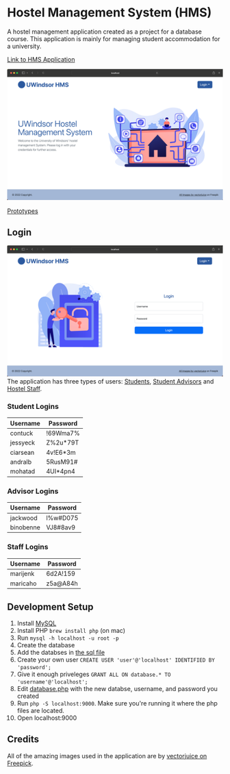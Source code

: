 # Hostel Management System (HMS)

A hostel management application created as a project for a database course.  This application is mainly for managing student accommodation for a university.

[Link to HMS Application](https://noor112.myweb.cs.uwindsor.ca/HMS/)

![Homepage Image](images/homepage_screenshot.png)


[Prototypes](prototypes/README.md)

## Login

![Login Image](images/login_screenshot.png)
The application has three types of users: [Students](#student-logins), [Student Advisors](#advisor-logins) and [Hostel Staff](#staff-logins).
### Student Logins
| Username 	| Password 	|
|----------	|----------	|
| contuck  	| !69Wma7% 	|
| jessyeck 	| Z%2u*79T 	|
| ciarsean 	| 4v!E6*3m 	|
| andralb  	| 5RusM91# 	|
| mohatad  	| 4UI*4pn4 	|

### Advisor Logins
| Username 	| Password 	|
|----------	|----------	|
| jackwood  | l%w#D075	|
| binobenne | VJ8#8av9 	|

### Staff Logins

| Username 	| Password 	|
|----------	|----------	|
| marijenk  | 6d2A!159 	|
| maricaho 	| z5a@A84h 	|


## Development Setup

1. Install [MySQL](https://dev.mysql.com/downloads/installer/)
2. Install PHP `brew install php` (on mac)
3. Run `mysql -h localhost -u root -p`
4. Create the database
5. Add the databses in [the sql file](phase3_create.sql)
6. Create your own user `CREATE USER 'user'@'localhost' IDENTIFIED BY 'password';`
7. Give it enough priveleges `GRANT ALL ON database.* TO 'username'@'localhost';`
8. Edit [database.php](database.php) with the new databse, username, and password you created
9. Run `php -S localhost:9000`. Make sure you're running it where the php files are located.
10. Open localhost:9000

## Credits
All of the amazing images used in the application are by [vectorjuice on Freepick](https://www.freepik.com/author/vectorjuice).

